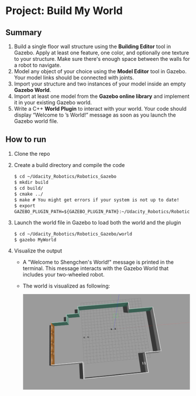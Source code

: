 # Project: Build My World

## Summary

1. Build a single floor wall structure using the **Building Editor** tool in Gazebo. Apply at least one feature, one color, and optionally one texture to your structure. Make sure there's enough space between the walls for a robot to navigate.
2. Model any object of your choice using the **Model Editor** tool in Gazebo. Your model links should be connected with joints.
3. Import your structure and two instances of your model inside an empty **Gazebo World**.
4. Import at least one model from the **Gazebo online library** and implement it in your existing Gazebo world.
5. Write a C++ **World Plugin** to interact with your world. Your code should display “Welcome to ’s World!” message as soon as you launch the Gazebo world file.

## How to run

1. Clone the repo

2. Create a build directory and compile the code

   ```
   $ cd ~/Udacity_Robotics/Robotics_Gazebo
   $ mkdir build
   $ cd build/
   $ cmake ../
   $ make # You might get errors if your system is not up to date!
   $ export GAZEBO_PLUGIN_PATH=${GAZEBO_PLUGIN_PATH}:~/Udacity_Robotics/Robotics_Gazebo/build
   ```

3. Launch the world file in Gazebo to load both the world and the plugin

   ```
   $ cd ~/Udacity_Robotics/Robotics_Gazebo/world
   $ gazebo MyWorld
   ```

4. Visualize the output

   * A "Welcome to Shengchen's World!" message is printed in the terminal. This message interacts with the Gazebo World that includes your two-wheeled robot.

   * The world is visualized as following:

     ![](screen_shot.jpg)